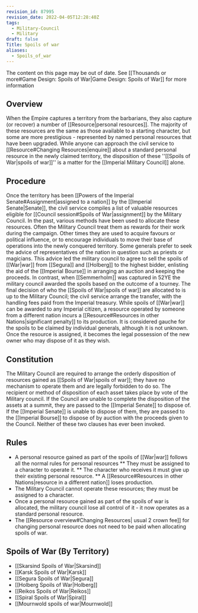 ```yaml
---
revision_id: 87995
revision_date: 2022-04-05T12:28:40Z
tags:
  - Military-Council
  - Military
draft: false
Title: Spoils of war
aliases:
  - Spoils_of_war
---
```

The content on this page may be out of date. See [[Thousands or more#Game Design: Spoils of War|Game Design: Spoils of War]] for more information
## Overview
When the Empire captures a territory from the barbarians, they also capture (or recover) a number of [[Resource|personal resources]]. The majority of these resources are the same as those available to a starting character, but some are more prestigious - represented by named personal resources that have been upgraded. 
While anyone can approach the civil service to [[Resource#Changing Resources|enquire]] about a standard personal resource in the newly claimed territory, the disposition of these ''[[Spoils of War|spoils of war]]'' is a matter for the [[Imperial Military Council]] alone. 
## Procedure
Once the territory has been [[Powers of the Imperial Senate#Assignment|assigned to a nation]] by the [[Imperial Senate|Senate]], the civil service compiles a list of valuable resources eligible for [[Council session#Spoils of War|assignment]] by the Military Council.
In the past, various methods have been used to allocate these resources. Often the Military Council treat them as rewards for their work during the campaign. Other times they are used to acquire favours or political influence, or to encourage individuals to move their base of operations into the newly conquered territory. Some generals prefer to seek the advice of representatives of the nation in question such as priests or magicians. This advice led the military council to agree to sell the spoils of [[War|war]] from [[Segura]] and [[Holberg]] to the highest bidder,  enlisting the aid of the [[Imperial Bourse]] in arranging an auction and keeping the proceeds. In contrast, when [[Semmerholm]] was captured in 52YE the military council awarded the spoils based on the outcome of a tourney. 
The final decision of who the [[Spoils of War|spoils of war]] are allocated to is up to the Military Council; the civil service arrange the transfer, with the handling fees paid from the Imperial treasury. While spoils of [[War|war]] can be awarded to any Imperial citizen, a resource operated by someone from a different nation incurs a [[Resource#Resources in other Nations|significant penalty]] to its production. It is considered gauche for the spoils to be claimed by individual generals, although it is not unknown.
Once the resource is assigned, it becomes the legal possession of the new owner who may dispose of it as they wish.
## Constitution
The Military Council are required to arrange the orderly disposition of resources gained as [[Spoils of War|spoils of war]]; they have no mechanism to operate them and are legally forbidden to do so. The recipient or method of disposition of each asset takes place by vote of the Military council. If the Council are unable to complete the disposition of the assets at a summit, they are passed to the [[Imperial Senate]] to dispose of. If the [[Imperial Senate]] is unable to dispose of them, they are passed to the [[Imperial Bourse]] to dispose of by auction with the proceeds given to the Council. Neither of these two clauses has ever been invoked.
## Rules
* A personal resource gained as part of the spoils of [[War|war]] follows all the normal rules for personal resources
** They must be assigned to a character to operate it.
** The character who receives it must give up their existing personal resource.
** A [[Resource#Resources in other Nations|resource in a different nation]] loses production.
* The Military Council cannot operate these resources; they must be assigned to a character.
* Once a personal resource gained as part of the spoils of war is allocated, the military council lose all control of it - it now operates as a standard personal resource.
* The [[Resource overview#Changing Resources| usual 2 crown fee]] for changing personal resource does not need to be paid when allocating spoils of war.
## Spoils of War (By Territory)
* [[Skarsind Spoils of War|Skarsind]]
* [[Karsk Spoils of War|Karsk]]
* [[Segura Spoils of War|Segura]]
* [[Holberg Spoils of War|Holberg]]
* [[Reikos Spoils of War|Reikos]]
* [[Spiral Spoils of War|Spiral]]
* [[Mournwold spoils of war|Mournwold]]